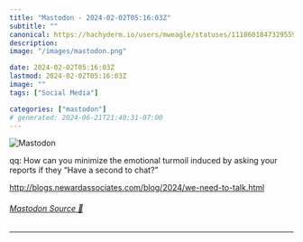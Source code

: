```yaml
---
title: "Mastodon - 2024-02-02T05:16:03Z"
subtitle: ""
canonical: https://hachyderm.io/users/mweagle/statuses/111860184732955997
description:
image: "/images/mastodon.png"

date: 2024-02-02T05:16:03Z
lastmod: 2024-02-02T05:16:03Z
image: ""
tags: ["Social Media"]

categories: ["mastodon"]
# generated: 2024-06-21T21:40:31-07:00
---
```

![Mastodon](/images/mastodon.png)

<p>qq: How can you minimize the emotional turmoil induced by asking your reports if they “Have a second to chat?”</p><p><a href="http://blogs.newardassociates.com/blog/2024/we-need-to-talk.html" target="_blank" rel="nofollow noopener noreferrer" translate="no"><span class="invisible">http://</span><span class="ellipsis">blogs.newardassociates.com/blo</span><span class="invisible">g/2024/we-need-to-talk.html</span></a></p>


###### [Mastodon Source 🐘](https://hachyderm.io/@mweagle/111860184732955997)

___
